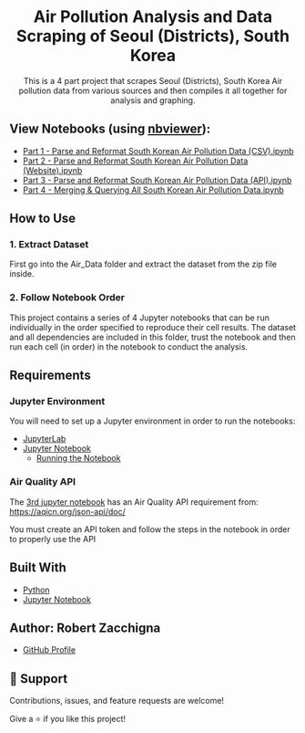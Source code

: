 <h1 align="center">Air Pollution Analysis and Data Scraping of Seoul (Districts), South Korea</h1>

<p align="center">This is a 4 part project that scrapes Seoul (Districts), South Korea Air pollution data
from various sources and then compiles it all together for analysis and graphing.</p>


## View Notebooks (using [nbviewer](https://nbviewer.jupyter.org/faq#what-is-nbviewer)):
* [Part 1 - Parse and Reformat South Korean Air Pollution Data (CSV).ipynb](https://nbviewer.jupyter.org/github/Robert-Zacchigna/Portfolio/blob/main/Air%20Pollution%20Analysis%20and%20Data%20Scraping%20of%20Seoul%20%28Districts%29%2C%20South%20Korea/Part%201%20-%20Parse%20and%20Reformat%20South%20Korean%20Air%20Pollution%20Data%20%28CSV%29.ipynb)
* [Part 2 - Parse and Reformat South Korean Air Pollution Data (Website).ipynb](https://nbviewer.jupyter.org/github/Robert-Zacchigna/Portfolio/blob/main/Air%20Pollution%20Analysis%20and%20Data%20Scraping%20of%20Seoul%20%28Districts%29%2C%20South%20Korea/Part%202%20-%20Parse%20and%20Reformat%20South%20Korean%20Air%20Pollution%20Data%20%28Website%29.ipynb)
* [Part 3 - Parse and Reformat South Korean Air Pollution Data (API).ipynb](https://nbviewer.jupyter.org/github/Robert-Zacchigna/Portfolio/blob/main/Air%20Pollution%20Analysis%20and%20Data%20Scraping%20of%20Seoul%20%28Districts%29%2C%20South%20Korea/Part%203%20-%20Parse%20and%20Reformat%20South%20Korean%20Air%20Pollution%20Data%20%28API%29.ipynb)
* [Part 4 - Merging & Querying All South Korean Air Pollution Data.ipynb](https://nbviewer.jupyter.org/github/Robert-Zacchigna/Portfolio/blob/main/Air%20Pollution%20Analysis%20and%20Data%20Scraping%20of%20Seoul%20%28Districts%29%2C%20South%20Korea/Part%204%20-%20Merging%20%26%20Querying%20All%20South%20Korean%20Air%20Pollution%20Data.ipynb)


## How to Use

### 1. Extract Dataset

First go into the Air_Data folder and extract the dataset from the zip file inside.

### 2. Follow Notebook Order
This project contains a series of 4 Jupyter notebooks that can be run individually in the 
order specified to reproduce their cell results. The dataset and all dependencies are 
included in this folder, trust the notebook and then run each cell (in order) in the notebook to conduct the analysis.


## Requirements

### Jupyter Environment

You will need to set up a Jupyter environment in order to run the notebooks:

* [JupyterLab](https://jupyterlab.readthedocs.io/en/stable/getting_started/installation.html#pip)
* [Jupyter Notebook](https://jupyter.readthedocs.io/en/latest/install/notebook-classic.html#alternative-for-experienced-python-users-installing-jupyter-with-pip)
    * [Running the Notebook](https://jupyter.readthedocs.io/en/latest/running.html#running)

### Air Quality API

The [3rd jupyter notebook](https://github.com/Robert-Zacchigna/Portfolio/blob/main/Air%20Pollution%20Analysis%20and%20Data%20Scraping%20of%20Seoul%20(Districts)%2C%20South%20Korea/Part%203%20-%20Parse%20and%20Reformat%20South%20Korean%20Air%20Pollution%20Data%20(API).ipynb) 
has an Air Quality API requirement from: https://aqicn.org/json-api/doc/

You must create an API token and follow the steps in the notebook in order to properly use the API


## Built With

- [Python](https://www.python.org/downloads/)
- [Jupyter Notebook](https://jupyter.org/)

## Author: **Robert Zacchigna**

- [GitHub Profile](https://github.com/Robert-Zacchigna "Robert Zacchigna")

## 🤝 Support

Contributions, issues, and feature requests are welcome!

Give a ⭐ if you like this project!